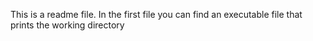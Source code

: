 This is a readme file. 
In the first file you can find an executable file that prints the working directory
